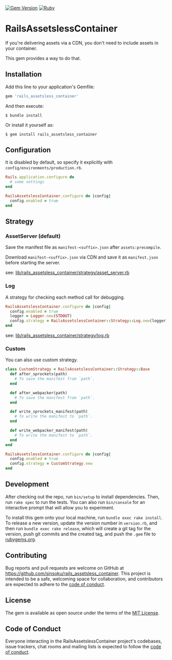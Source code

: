 [![Gem Version](https://badge.fury.io/rb/rails_assetsless_container.svg)](https://badge.fury.io/rb/rails_assetsless_container)
[![Ruby](https://github.com/sinsoku/rails_assetsless_container/actions/workflows/main.yml/badge.svg)](https://github.com/sinsoku/rails_assetsless_container/actions/workflows/main.yml)

# RailsAssetslessContainer

If you're delivering assets via a CDN, you don't need to include assets in your container.

This gem provides a way to do that.

## Installation

Add this line to your application's Gemfile:

```ruby
gem 'rails_assetsless_container'
```

And then execute:

    $ bundle install

Or install it yourself as:

    $ gem install rails_assetsless_container

## Configuration

It is disabled by default, so specify it explicitly with `config/environments/production.rb`.

```ruby
Rails.application.configure do
  # some settings
end

RailsAssetslessContainer.configure do |config|
  config.enabled = true
end
```

## Strategy

### AssetServer (default)

Save the manifest file as `manifest-<suffix>.json` after `assets:precompile`.

Download `manifest-<suffix>.json` via CDN and save it as `manifest.json` before starting the server.

see: [lib/rails_assetsless_container/strategy/asset_server.rb](https://github.com/sinsoku/rails_assetsless_container/blob/main/lib/rails_assetsless_container/strategy/asset_server.rb)

### Log

A strategy for checking each method call for debugging.

```ruby
RailsAssetslessContainer.configure do |config|
  config.enabled = true
  logger = Logger.new(STDOUT)
  config.strategy = RailsAssetslessContainer::Strategy::Log.new(logger)
end
```

see: [lib/rails_assetsless_container/strategy/log.rb](https://github.com/sinsoku/rails_assetsless_container/blob/main/lib/rails_assetsless_container/strategy/log.rb)

### Custom

You can also use custom strategy.

```ruby
class CustomStrategy < RailsAssetslessContainer::Strategy::Base
  def after_sprockets(path)
    # To save the manifest from `path`.
  end

  def after_webpacker(path)
    # To save the manifest from `path`.
  end

  def write_sprockets_manifest(path)
    # To write the manifest to `path`.
  end

  def write_webpacker_manifest(path)
    # To write the manifest to `path`.
  end
end

RailsAssetslessContainer.configure do |config|
  config.enabled = true
  config.strategy = CustomStrategy.new
end
```

## Development

After checking out the repo, run `bin/setup` to install dependencies. Then, run `rake spec` to run the tests. You can also run `bin/console` for an interactive prompt that will allow you to experiment.

To install this gem onto your local machine, run `bundle exec rake install`. To release a new version, update the version number in `version.rb`, and then run `bundle exec rake release`, which will create a git tag for the version, push git commits and the created tag, and push the `.gem` file to [rubygems.org](https://rubygems.org).

## Contributing

Bug reports and pull requests are welcome on GitHub at https://github.com/sinsoku/rails_assetsless_container. This project is intended to be a safe, welcoming space for collaboration, and contributors are expected to adhere to the [code of conduct](https://github.com/sinsoku/rails_assetsless_container/blob/main/CODE_OF_CONDUCT.md).

## License

The gem is available as open source under the terms of the [MIT License](https://opensource.org/licenses/MIT).

## Code of Conduct

Everyone interacting in the RailsAssetslessContainer project's codebases, issue trackers, chat rooms and mailing lists is expected to follow the [code of conduct](https://github.com/sinsoku/rails_assetsless_container/blob/main/CODE_OF_CONDUCT.md).

